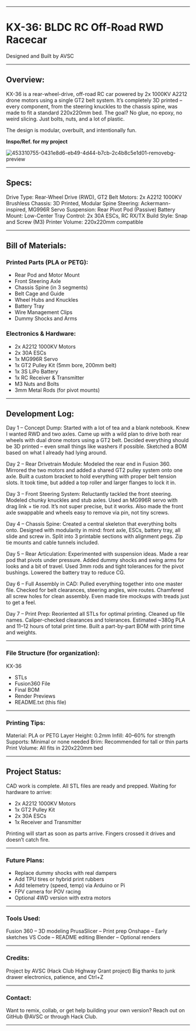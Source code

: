 
---

# KX-36: BLDC RC Off-Road RWD Racecar
Designed and Built by AVSC

---

## Overview:

KX-36 is a rear-wheel-drive, off-road RC car powered by 2x 1000KV A2212 drone motors using a single GT2 belt system. It’s completely 3D printed – every component, from the steering knuckles to the chassis spine, was made to fit a standard 220x220mm bed. The goal? No glue, no epoxy, no weird slicing. Just bolts, nuts, and a lot of plastic.

The design is modular, overbuilt, and intentionally fun.

**Inspo/Ref. for my project**


![453310755-0431e8d6-eb49-4d44-b7cb-2c4b8c5e1d01-removebg-preview](https://github.com/user-attachments/assets/89af0f78-43d7-413d-b778-d0ff10778662)



---

## Specs:

Drive Type: Rear-Wheel Drive (RWD), GT2 Belt
Motors: 2x A2212 1000KV Brushless
Chassis: 3D Printed, Modular Spine
Steering: Ackermann-inspired, MG996R Servo
Suspension: Rear Pivot Pod (Passive)
Battery Mount: Low-Center Tray
Control: 2x 30A ESCs, RC RX/TX
Build Style: Snap and Screw (M3)
Printer Volume: 220x220mm compatible

---

## Bill of Materials:

### Printed Parts (PLA or PETG):

* Rear Pod and Motor Mount
* Front Steering Axle
* Chassis Spine (in 3 segments)
* Belt Cage and Guide
* Wheel Hubs and Knuckles
* Battery Tray
* Wire Management Clips
* Dummy Shocks and Arms

### Electronics & Hardware:

* 2x A2212 1000KV Motors
* 2x 30A ESCs
* 1x MG996R Servo
* 1x GT2 Pulley Kit (5mm bore, 200mm belt)
* 1x 3S LiPo Battery
* 1x RC Receiver & Transmitter
* M3 Nuts and Bolts
* 3mm Metal Rods (for pivot mounts)

---

## Development Log:

Day 1 – Concept Dump:
Started with a lot of tea and a blank notebook. Knew I wanted RWD and two axles. Came up with a wild plan to drive both rear wheels with dual drone motors using a GT2 belt. Decided everything should be 3D printed – even small things like washers if possible. Sketched a BOM based on what I already had lying around.

Day 2 – Rear Drivetrain Module:
Modeled the rear end in Fusion 360. Mirrored the two motors and added a shared GT2 pulley system onto one axle. Built a custom bracket to hold everything with proper belt tension slots. It took time, but added a top roller and larger flanges to lock it in.

Day 3 – Front Steering System:
Reluctantly tackled the front steering. Modeled chunky knuckles and stub axles. Used an MG996R servo with drag link + tie rod. It’s not super precise, but it works. Also made the front axle swappable and wheels easy to remove via pin, not tiny screws.

Day 4 – Chassis Spine:
Created a central skeleton that everything bolts onto. Designed with modularity in mind: front axle, ESCs, battery tray, all slide and screw in. Split into 3 printable sections with alignment pegs. Zip tie mounts and cable tunnels included.

Day 5 – Rear Articulation:
Experimented with suspension ideas. Made a rear pod that pivots under pressure. Added dummy shocks and swing arms for looks and a bit of travel. Used 3mm rods and tight tolerances for the pivot bushings. Lowered the battery tray to reduce CG.

Day 6 – Full Assembly in CAD:
Pulled everything together into one master file. Checked for belt clearances, steering angles, wire routes. Chamfered all screw holes for clean assembly. Even made tire mockups with treads just to get a feel.

Day 7 – Print Prep:
Reoriented all STLs for optimal printing. Cleaned up file names. Caliper-checked clearances and tolerances. Estimated \~380g PLA and 11–12 hours of total print time. Built a part-by-part BOM with print time and weights.

---

### File Structure (for organization):

KX-36

* STLs
* Fusion360 File
* Final BOM
* Render Previews
* README.txt (this file)

---

### Printing Tips:

Material: PLA or PETG
Layer Height: 0.2mm
Infill: 40–60% for strength
Supports: Minimal or none needed
Brim: Recommended for tall or thin parts
Print Volume: All fits in 220x220mm bed

---

## Project Status:

CAD work is complete. All STL files are ready and prepped.
Waiting for hardware to arrive:

* 2x A2212 1000KV Motors
* 1x GT2 Pulley Kit
* 2x 30A ESCs
* 1x Receiver and Transmitter

Printing will start as soon as parts arrive. Fingers crossed it drives and doesn’t catch fire.

---

### Future Plans:

* Replace dummy shocks with real dampers
* Add TPU tires or hybrid print rubbers
* Add telemetry (speed, temp) via Arduino or Pi
* FPV camera for POV racing
* Optional 4WD version with extra motors

---

### Tools Used:

Fusion 360 – 3D modeling
PrusaSlicer – Print prep
Onshape – Early sketches
VS Code – README editing
Blender – Optional renders

---

### Credits:

Project by AVSC (Hack Club Highway Grant project)
Big thanks to junk drawer electronics, patience, and Ctrl+Z

---

### Contact:

Want to remix, collab, or get help building your own version?
Reach out on GitHub @AVSC or through Hack Club.

---

